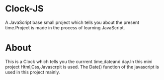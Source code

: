 # Clock-JS
A JavaScript base small project which tells you about the present time.Project is made in the process of learning JavaScript.

# About
This is a Clock which tells you the currrent time,dateand day.In this mini project Html,Css,Javascrpit is used.
The Date() function of the javascript is used in this project mainly.
